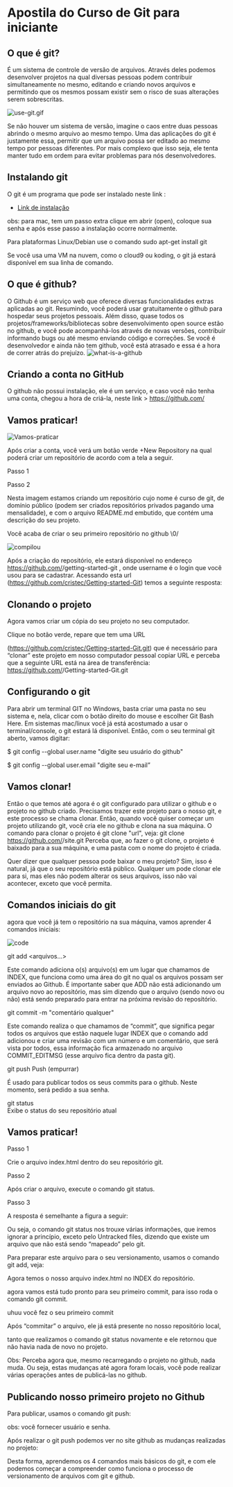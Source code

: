 # Apostila do Curso de Git para iniciante

## O que é git?

É um sistema de controle de versão de arquivos. Através deles podemos desenvolver projetos na qual diversas pessoas podem contribuir simultaneamente no mesmo, editando e criando novos arquivos e permitindo que os mesmos possam existir sem o risco de suas alterações serem sobrescritas.

<img src="img/use-git.gif" alt="use-git.gif"/>
 
Se não houver um sistema de versão, imagine o caos entre duas pessoas abrindo o mesmo arquivo ao mesmo tempo. Uma das aplicações do git é justamente essa, permitir que um arquivo possa ser editado ao mesmo tempo por pessoas diferentes. Por mais complexo que isso seja, ele tenta manter tudo em ordem para evitar problemas para nós desenvolvedores.

## Instalando git

O git é um programa que pode ser instalado neste link :

 * <a href="https://git-scm.com/downloads" target="_blank"> Link de instalação</a>

obs: para mac, tem um passo extra clique em abrir (open), coloque sua senha e após esse passo a instalação ocorre normalmente. 

Para plataformas Linux/Debian  use o comando sudo apt-get install git 

Se você usa uma VM na nuvem, como o cloud9 ou koding, o git já estará disponível em sua linha de comando.

## O que é github?

O Github é um serviço web que oferece diversas funcionalidades extras aplicadas ao git. Resumindo, você poderá usar gratuitamente o github para hospedar seus projetos pessoais. Além disso, quase todos os projetos/frameworks/bibliotecas sobre desenvolvimento open source estão no github, e você pode acompanhá-los através de novas versões, contribuir informando bugs ou até mesmo enviando código e correções. Se você é desenvolvedor e ainda não tem github, você está atrasado e essa é a hora de correr atrás do prejuízo.
<img src="img/what-is-a-github.gif" alt="what-is-a-github"/>

## Criando a conta no GitHub

O github não possui instalação, ele é um serviço, e caso você não tenha uma conta, chegou a hora de criá-la,
 neste link > https://github.com/

## Vamos praticar!

<img src="img/Vamos-praticar.gif" alt="Vamos-praticar"/>

Após criar a conta, você verá um botão verde +New Repository na qual poderá criar um repositório de acordo com a tela a seguir.

Passo 1





Passo 2




Nesta imagem estamos criando um repositório cujo nome é curso de git, de domínio público (podem ser criados repositórios privados pagando uma mensalidade), e com o arquivo README.md embutido, que contém uma descrição do seu projeto. 

Você acaba de criar o seu primeiro repositório no github \0/

<img src="img/compilou.gif" alt="compilou"/>

Após a criação do repositório, ele estará disponível no endereço https://github.com/<username>/getting-started-git , onde username é o login que você usou para se cadastrar. Acessando esta url (https://github.com/cristec/Getting-started-Git) temos a seguinte resposta: 


## Clonando o projeto

Agora vamos criar um cópia do seu projeto no seu computador. 

Clique no botão verde, repare que tem uma URL 

(https://github.com/cristec/Getting-started-Git.git) que é necessário para “clonar” este projeto em nosso computador pessoal copiar URL e perceba que a seguinte URL está na área de transferência: https://github.com/<username>/Getting-started-Git.git


## Configurando o git

Para abrir um terminal GIT no Windows, basta criar uma pasta no seu sistema e, nela, clicar com o botão direito do mouse e escolher Git Bash Here. Em sistemas mac/linux você já está acostumado a usar o terminal/console, o git estará lá disponível. 
Então, com o seu terminal git aberto, vamos digitar:

$ git config --global user.name "digite seu usuário do github" 

$ git config --global user.email "digite seu e-mail”

## Vamos clonar!

Então o que temos até agora é o git configurado para utilizar o github e o projeto no github criado. Precisamos trazer este projeto para o nosso git, e este processo se chama clonar. Então, quando você quiser começar um projeto utilizando git, você cria ele no github e clona na sua máquina. O comando para clonar o projeto é git clone "url", veja:
git clone https://github.com/<username>/site.git
Perceba que, ao fazer o git clone, o projeto é baixado para a sua máquina, e uma pasta com o nome do projeto é criada.

Quer dizer que qualquer pessoa pode baixar o meu projeto? Sim, isso é natural, já que o seu repositório está público. Qualquer um pode clonar ele para si, mas eles não podem alterar os seus arquivos, isso não vai acontecer, exceto que você permita.





## Comandos iniciais do git

agora que você já tem o repositório na sua máquina, vamos aprender 4 comandos iniciais: 

<img src="img/code.gif" alt="code"/>

git add <arquivos...>                                                                                                               

Este comando adiciona o(s) arquivo(s) em um lugar que chamamos de INDEX, que funciona como uma área do git no qual os arquivos possam ser enviados ao Github. É importante saber que ADD não está adicionando um arquivo novo ao repositório, mas sim dizendo que o arquivo (sendo novo ou não) está sendo preparado para entrar na próxima revisão do repositório.

git commit -m "comentário qualquer"                                                                                   

Este comando realiza o que chamamos de “commit”, que significa pegar todos os arquivos que estão naquele lugar INDEX que o comando add adicionou e criar uma revisão com um número e um comentário, que será vista por todos, essa informação fica armazenado no arquivo COMMIT_EDITMSG (esse arquivo fica dentro da pasta git).

git push Push (empurrar)   

É usado para publicar todos os seus commits para o github. Neste momento, será pedido a sua senha.

git status                                                                                                                                     
Exibe o status do seu repositório atual


## Vamos praticar!

Passo 1

Crie o arquivo index.html dentro do seu repositório git. 

Passo 2

Após criar o arquivo, execute o comando git status.

Passo 3

A resposta é semelhante a figura a seguir:



Ou seja, o comando git status nos trouxe várias informações, que iremos ignorar a princípio, exceto pelo Untracked files, dizendo que existe um arquivo que não está sendo “mapeado” pelo git.

 Para preparar este arquivo para o seu versionamento, usamos o comando git add, veja:

Agora temos o nosso arquivo index.html no INDEX do repositório.

agora vamos  está tudo pronto para seu primeiro commit, para isso roda o comando git commit.

uhuu você fez o seu primeiro commit


Após “commitar” o arquivo, ele já está presente no nosso repositório local, 

tanto que realizamos o comando git status novamente e ele retornou que não havia nada de novo no projeto. 

Obs: Perceba agora que, mesmo recarregando o projeto no github, nada muda. Ou seja, estas mudanças até agora foram locais, você pode realizar várias operações antes de publicá-las no github.


## Publicando nosso primeiro projeto no Github 

Para publicar, usamos o comando git push:

obs: você fornecer usuário e senha.



Após realizar o git push podemos ver no site github as mudanças realizadas no projeto:

Desta forma, aprendemos os 4 comandos mais básicos do git, e com ele podemos começar a compreender como funciona o processo de versionamento de arquivos com git e github.
